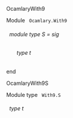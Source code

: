 OcamlaryWith9

 Module `` Ocamlary.With9`` 
<a id="module-type-S"></a>
###### &nbsp; module type S = sig

<a id="type-t"></a>
###### &nbsp; &nbsp; &nbsp; &nbsp;type t


end


OcamlaryWith9S

 Module type `` With9.S`` 
<a id="type-t"></a>
###### &nbsp; type t

